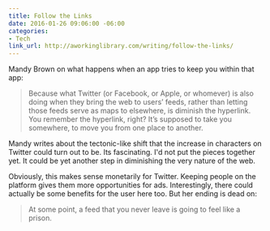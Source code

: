 ```yaml
---
title: Follow the Links
date: 2016-01-26 09:06:00 -06:00
categories:
- Tech
link_url: http://aworkinglibrary.com/writing/follow-the-links/
---
```


Mandy Brown on what happens when an app tries to keep you within that app: 

> Because what Twitter (or Facebook, or Apple, or whomever) is also doing when they bring the web to users’ feeds, rather than letting those feeds serve as maps to elsewhere, is diminish the hyperlink. You remember the hyperlink, right? It’s supposed to take you somewhere, to move you from one place to another.

Mandy writes about the tectonic-like shift that the increase in characters on Twitter could turn out to be. Its fascinating. I'd not put the pieces together yet. It could be yet another step in diminishing the very nature of the web.

Obviously, this makes sense monetarily for Twitter. Keeping people on the platform gives them more opportunities for ads. Interestingly, there could actually be some benefits for the user here too. But her ending is dead on:

> At some point, a feed that you never leave is going to feel like a prison.
